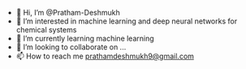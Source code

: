 - 👋 Hi, I’m @Pratham-Deshmukh
- 👀 I’m interested in machine learning and deep neural networks for chemical systems
- 🌱 I’m currently learning machine learning 
- 💞️ I’m looking to collaborate on ...
- 📫 How to reach me prathamdeshmukh9@gmail.com

<!---
Pratham-Deshmukh/Pratham-Deshmukh is a ✨ special ✨ repository because its `README.md` (this file) appears on your GitHub profile.
You can click the Preview link to take a look at your changes.
--->
